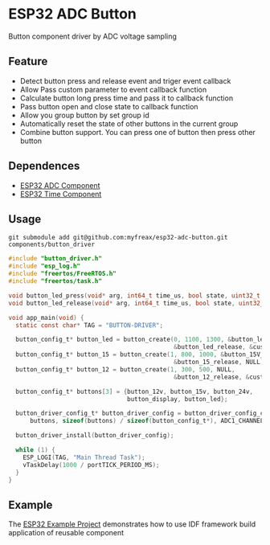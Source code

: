 # ESP32 ADC Button

Button component driver by ADC voltage sampling

## Feature

- Detect button press and release event and triger event callback
- Allow Pass custom parameter to event callback function
- Calculate button long press time and pass it to callback function
- Pass button open and close state to callback function
- Allow you group button by set group id
- Automatically reset the state of other buttons in the current group
- Combine button support. You can press one of button then press other button

## Dependences

- [ESP32 ADC Component](https://github.com/myfreax/esp32-adc)
- [ESP32 Time Component](https://github.com/myfreax/esp32-time)

## Usage

```shell
git submodule add git@github.com:myfreax/esp32-adc-button.git components/button_driver
```

```c
#include "button_driver.h"
#include "esp_log.h"
#include "freertos/FreeRTOS.h"
#include "freertos/task.h"

void button_led_press(void* arg, int64_t time_us, bool state, uint32_t voltage) {}
void button_led_release(void* arg, int64_t time_us, bool state, uint32_t voltage) {}

void app_main(void) {
  static const char* TAG = "BUTTON-DRIVER";

  button_config_t* button_led = button_create(0, 1100, 1300, &button_led_press,
                                              &button_led_release, &custom_parameter);
  button_config_t* button_15 = button_create(1, 800, 1000, &button_15V_press,
                                              &button_15_release, NULL);
  button_config_t* button_12 = button_create(1, 300, 500, NULL,
                                              &button_12_release, &custom_parameter);

  button_config_t* buttons[3] = {button_12v, button_15v, button_24v,
                                 button_display, button_led};

  button_driver_config_t* button_driver_config = button_driver_config_create(
      buttons, sizeof(buttons) / sizeof(button_config_t*), ADC1_CHANNEL_0);

  button_driver_install(button_driver_config);

  while (1) {
    ESP_LOGI(TAG, "Main Thread Task");
    vTaskDelay(1000 / portTICK_PERIOD_MS);
  }
}
```

## Example

The [ESP32 Example Project](https://github.com/myfreax/esp32-example-project) demonstrates how to use IDF framework build application of reusable component

